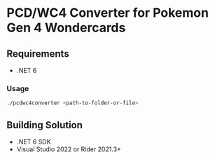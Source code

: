 # PCD/WC4 Converter for Pokemon Gen 4 Wondercards

## Requirements
* .NET 6

### Usage
```bash
./pcdwc4converter <path-to-folder-or-file>
```

## Building Solution
* .NET 6 SDK
* Visual Studio 2022 or Rider 2021.3+
